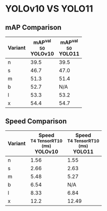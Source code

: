 ---
---

# YOLOv10 VS YOLO11

## mAP Comparison

| **Variant** | <center><span style='width: 400px;'>**mAP<sup>val<br>50**<br>**YOLOv10**</span></center> | <center><span style='width: 400px;'>**mAP<sup>val<br>50**<br>**YOLO11**</span></center> |
| ----------- | ---------------------------------------------------------------------------------------- | --------------------------------------------------------------------------------------- |
| n           | 39.5                                                                                     | 39.5                                                                                    |
| s           | 46.7                                                                                     | 47.0                                                                                    |
| m           | 51.3                                                                                     | 51.4                                                                                    |
| b           | 52.7                                                                                     | N/A                                                                                     |
| l           | 53.3                                                                                     | 53.2                                                                                    |
| x           | 54.4                                                                                     | 54.7                                                                                    |

## Speed Comparison

| **Variant** | <center><span style='width: 200px;'>**Speed**<br><sup>T4 TensorRT10<br>(ms)</sup><br>**YOLOv10**</span></center> | <center><span style='width: 200px;'>**Speed**<br><sup>T4 TensorRT10<br>(ms)</sup><br>**YOLO11**</span></center> |
| ----------- | ---------------------------------------------------------------------------------------------------------------- | --------------------------------------------------------------------------------------------------------------- |
| n           | 1.56                                                                                                             | 1.55                                                                                                            |
| s           | 2.66                                                                                                             | 2.63                                                                                                            |
| m           | 5.48                                                                                                             | 5.27                                                                                                            |
| b           | 6.54                                                                                                             | N/A                                                                                                             |
| l           | 8.33                                                                                                             | 6.84                                                                                                            |
| x           | 12.2                                                                                                             | 12.49                                                                                                           |

